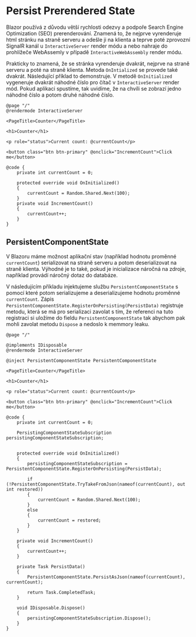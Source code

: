 # Persist Prerendered State

Blazor používá z důvodu větší rychlosti odezvy a podpoře Search Engine Optimization (SEO) prerenderování. Znamená to, že nejprve vyrenderuje html stránku na straně serveru a odešle ji na klienta a teprve poté zprovozní SignalR kanál u ```InteractiveServer``` render módu a nebo nahraje do prohlížeče WebAssemly v případě ```InteractiveWebAssembly``` render módu.

Prakticky to znamená, že se stránka vyrenderuje dvakrát, nejprve na straně serveru a poté na straně klienta. Metoda ```OnIntialized``` se provede také dvakrát. Následující příklad to demonstruje. V metodě ```OnInitialized``` vygeneruje dvakrát náhodné číslo pro čítač v ```InteractiveServer``` render mód. Pokud aplikaci spustíme, tak uvidíme, že na chvíli se zobrazí jedno náhodné číslo a potom druhé náhodné číslo.

```razor
@page "/"
@rendermode InteractiveServer

<PageTitle>Counter</PageTitle>

<h1>Counter</h1>

<p role="status">Current count: @currentCount</p>

<button class="btn btn-primary" @onclick="IncrementCount">Click me</button>

@code {
    private int currentCount = 0;

    protected override void OnInitialized()
    {
        currentCount = Random.Shared.Next(100);
    }
    private void IncrementCount()
    {
        currentCount++;
    }
}
```
## PersistentComponentState

V Blazoru máme možnost aplikační stav (například hodnotu proměnné ```currentCount```) serializovat na straně serveru a potom deserializovat na straně klienta. Výhodné je to také, pokud je inicializace náročná na zdroje, například provádí náročný dotaz do databáze.

V následujícím příkladu injektujeme službu ```PersistentComponentState``` s pomocí které potom serializujeme a deserializujeme hodnotu proměnné ```currentCount```. Zápis ```PersistentComponentState.RegisterOnPersisting(PersistData)``` registruje metodu, která se má pro serializaci zavolat s tím, že referenci na tuto registraci si uložíme do fieldu ```PersistentComponentState``` tak abychom pak mohli zavolat metodu ```Dispose``` a nedoslo k memmory leaku.

```razor
@page "/"

@implements IDisposable
@rendermode InteractiveServer

@inject PersistentComponentState PersistentComponentState

<PageTitle>Counter</PageTitle>

<h1>Counter</h1>

<p role="status">Current count: @currentCount</p>

<button class="btn btn-primary" @onclick="IncrementCount">Click me</button>

@code {
    private int currentCount = 0;

    PersistingComponentStateSubscription persistingComponentStateSubscription;


    protected override void OnInitialized()
    {
        persistingComponentStateSubscription = PersistentComponentState.RegisterOnPersisting(PersistData);

        if (!PersistentComponentState.TryTakeFromJson(nameof(currentCount), out int restored))
        {
            currentCount = Random.Shared.Next(100);
        }
        else
        {
            currentCount = restored;
        }
    }

    private void IncrementCount()
    {
        currentCount++;
    }

    private Task PersistData()
    {
        PersistentComponentState.PersistAsJson(nameof(currentCount), currentCount);

        return Task.CompletedTask;
    }

    void IDisposable.Dispose()
    {
        persistingComponentStateSubscription.Dispose();
    }
}
```